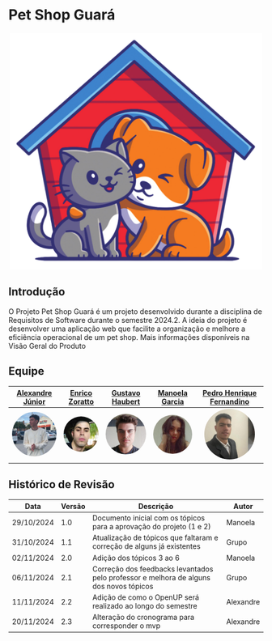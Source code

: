# Pet Shop Guará

<div style="text-align: center;">
  <img src="assets/imgs/logo.png" alt="logo" width="500"/>
</div>

## Introdução 

 O Projeto Pet Shop Guará é um projeto desenvolvido durante a disciplina de Requisitos de Software durante o semestre 2024.2. A ideia do projeto é desenvolver uma aplicação web que facilite a organização e melhore a eficiência operacional de um pet shop. Mais informações disponíveis na Visão Geral do Produto

## Equipe 

 | [Alexandre  Júnior](https://github.com/AlexandreLJr) | [Enrico  Zoratto](https://github.com/sidts) | [Gustavo  Haubert](https://github.com/GustavoHaubert) | [Manoela Garcia ](https://github.com/manu-sgc) | [Pedro Henrique Fernandino](https://github.com/PedroHenrique061) |
| :---: | :---: | :---: | :---: | :---: |
| [<img style="border-radius: 50%;" width="100px" src="assets/imgs/alexandre.jpg">](https://github.com/AlexandreLJr) | [<img style="border-radius: 50%;" width="100px" src="assets/imgs/enrico.jpg">](https://github.com/sidts) | [<img style="border-radius: 50%;" width="100px" src="assets/imgs/gustavo.png">](https://github.com/GustavoHaubert) | [<img style="border-radius: 50%;" width="100px" src="assets/imgs/manu.jpg">](https://github.com/manu-sgc) | [<img style="border-radius: 50%;" width="100px" src="assets/imgs/pedro.jpg">](https://github.com/PedroHenrique061) |


## Histórico de Revisão

| Data       | Versão | Descrição                                             | Autor      |
|------------|--------|-------------------------------------------------------|------------|
| 29/10/2024 | 1.0    | Documento inicial com os tópicos para a aprovação do projeto (1 e 2) | Manoela    |
| 31/10/2024 | 1.1    | Atualização de tópicos que faltaram e correção de alguns já existentes |   Grupo       |
| 02/11/2024 | 2.0    | Adição dos tópicos 3 ao 6                             | Manoela    |
| 06/11/2024 | 2.1    | Correção dos feedbacks levantados pelo professor e melhora de alguns dos novos tópicos |    Grupo      |
| 11/11/2024 | 2.2    | Adição de como o OpenUP será realizado ao longo do semestre | Alexandre |
| 20/11/2024 | 2.3    | Alteração do cronograma para corresponder o mvp | Alexandre |
